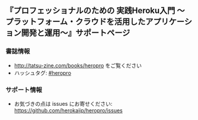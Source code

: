 ## 『プロフェッショナルのための 実践Heroku入門 〜プラットフォーム・クラウドを活用したアプリケーション開発と運用〜』サポートページ

### 書誌情報

* http://tatsu-zine.com/books/heropro をご覧ください
* ハッシュタグ: [#heropro](http://twitter.com/#!/search/%23heropro)

### サポート情報

* お気づきの点は issues にお寄せください: https://github.com/herokaijp/heropro/issues
